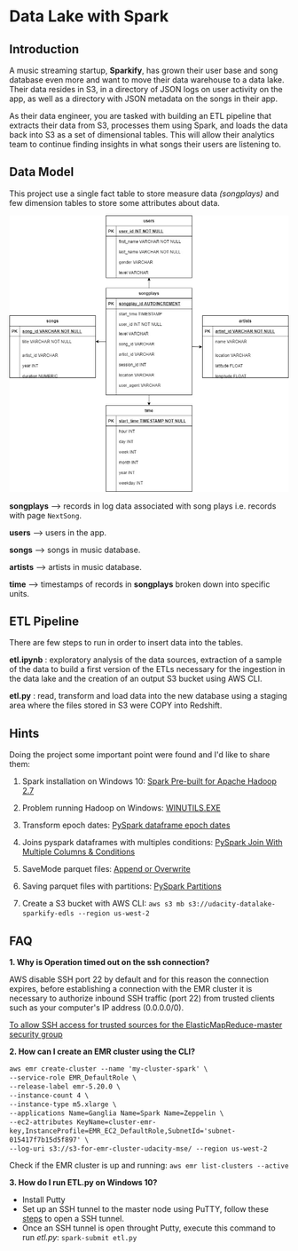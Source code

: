 # Data Lake with Spark 

## Introduction

A music streaming startup, **Sparkify**, has grown their user base and song database even more and want to move their data warehouse to a data lake. Their data resides in S3, in a directory of JSON logs on user activity on the app, as well as a directory with JSON metadata on the songs in their app.

As their data engineer, you are tasked with building an ETL pipeline that extracts their data from S3, processes them using Spark, and loads the data back into S3 as a set of dimensional tables. This will allow their analytics team to continue finding insights in what songs their users are listening to.

## Data Model 

This project use a single fact table to store measure data *(songplays)* and few dimension tables to store some attributes about data.

![](udacity-sparkifydb-data-model.jpg)

**songplays** --> records in log data associated with song plays i.e. records with page ```NextSong```.

**users** --> users in the app.

**songs** --> songs in music database.

**artists** --> artists in music database.

**time** --> timestamps of records in **songplays** broken down into specific units.


## ETL Pipeline

There are few steps to run in order to insert data into the tables.

**etl.ipynb** : exploratory analysis of the data sources, extraction of a sample of the data to build a first version of the ETLs necessary for the ingestion in the data lake and the creation of an output S3 bucket using AWS CLI.

**etl.py** : read, transform and load data into the new database using a staging area where the files stored in S3 were COPY into Redshift.


## Hints

Doing the project some important point were found and I'd like to share them:

1. Spark installation on Windows 10: [Spark Pre-built for Apache Hadoop 2.7](https://spark.apache.org/downloads.html)

2. Problem running Hadoop on Windows: [WINUTILS.EXE](https://cwiki.apache.org/confluence/display/HADOOP2/WindowsProblems)

3. Transform epoch dates: [PySpark dataframe epoch dates](https://stackoverflow.com/questions/49971903/converting-epoch-to-datetime-in-pyspark-data-frame-using-udf)

4. Joins pyspark dataframes with multiples conditions: [PySpark Join With Multiple Columns & Conditions](https://sparkbyexamples.com/pyspark/pyspark-join-two-or-multiple-dataframes/)

5. SaveMode parquet files: [Append or Overwrite](https://sparkbyexamples.com/pyspark/pyspark-read-and-write-parquet-file/)

6. Saving parquet files with partitions: [PySpark Partitions](https://sparkbyexamples.com/pyspark/pyspark-partitionby-example/)

7. Create a S3 bucket with AWS CLI: ```aws s3 mb s3://udacity-datalake-sparkify-edls --region us-west-2```

## FAQ

**1. Why is Operation timed out on the ssh connection?**

AWS disable SSH port 22 by default and for this reason the connection expires, before establishing a connection with the EMR cluster it is necessary to authorize inbound SSH traffic (port 22) from trusted clients such as your computer's IP address (0.0.0.0/0).

[To allow SSH access for trusted sources for the ElasticMapReduce-master security group](https://docs.aws.amazon.com/emr/latest/ManagementGuide/emr-connect-ssh-prereqs.html)

**2. How can I create an EMR cluster using the CLI?**

```
aws emr create-cluster --name 'my-cluster-spark' \
--service-role EMR_DefaultRole \
--release-label emr-5.20.0 \
--instance-count 4 \
--instance-type m5.xlarge \
--applications Name=Ganglia Name=Spark Name=Zeppelin \
--ec2-attributes KeyName=cluster-emr-key,InstanceProfile=EMR_EC2_DefaultRole,SubnetId='subnet-015417f7b15d5f897' \
--log-uri s3://s3-for-emr-cluster-udacity-mse/ --region us-west-2
```

Check if the EMR cluster is up and running: ```aws emr list-clusters --active```


**3. How do I run ETL.py on Windows 10?**

- Install Putty
- Set up an SSH tunnel to the master node using PuTTY, follow these [steps](https://docs.aws.amazon.com/emr/latest/ManagementGuide/emr-ssh-tunnel.html) to open a SSH tunnel.
- Once an SSH tunnel is open throught Putty, execute this command to run *etl.py*: ```spark-submit etl.py```




